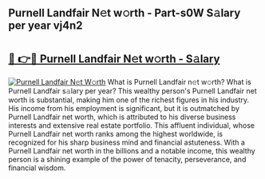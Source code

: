 ## Purnell Landfair N𝚎t w𝚘rth - Part-s0W S𝚊lary per year vj4n2

# <h2><a href="http://gc20fo.nevu.top/?p=Purnell+Landfair">🔗 👉🔴 Purnell Landfair N𝚎t w𝚘rth - S𝚊lary</a></h2>

[![Purnell Landfair N𝚎t W𝚘rth](https://i.imgur.com/Oavwk0R.jpeg)](http://gc20fo.nevu.top/?p=Purnell+Landfair)
What is Purnell Landfair n𝚎t w𝚘rth? What is Purnell Landfair s𝚊lary per year?
This wealthy person's Purnell Landfair net worth is substantial, making him one of the richest figures in his industry. His income from his employment is significant, but it is outmatched by Purnell Landfair net worth, which is attributed to his diverse business interests and extensive real estate portfolio. This affluent individual, whose Purnell Landfair net worth ranks among the highest worldwide, is recognized for his sharp business mind and financial astuteness. With a Purnell Landfair net worth in the billions and a notable income, this wealthy person is a shining example of the power of tenacity, perseverance, and financial wisdom.
